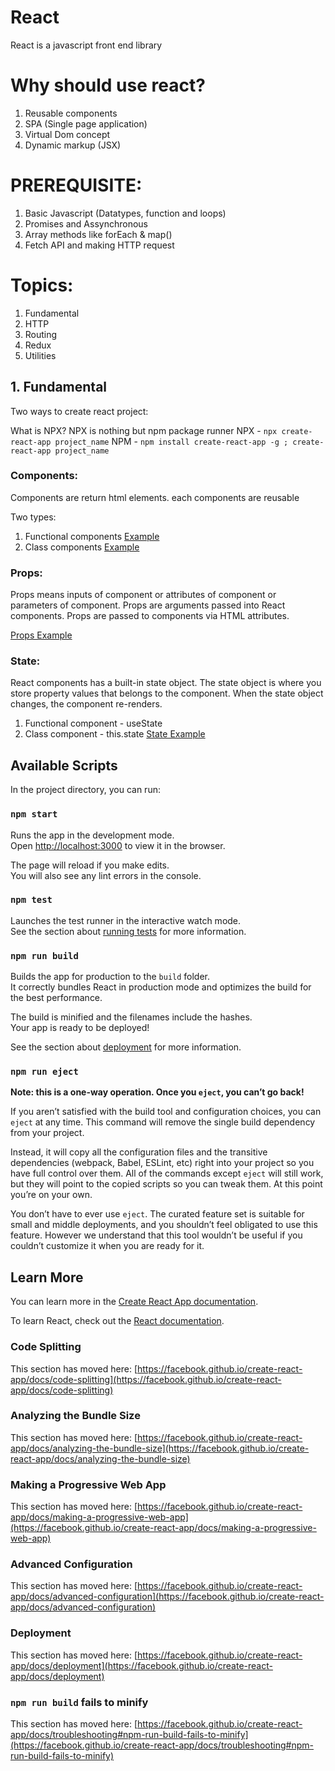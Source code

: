 # React

React is a javascript front end library

# Why should use react?

1. Reusable components
2. SPA (Single page application)
3. Virtual Dom concept
4. Dynamic markup (JSX)

# PREREQUISITE:

1. Basic Javascript (Datatypes, function and loops)
2. Promises and Assynchronous
3. Array methods like forEach & map()
4. Fetch API and making HTTP request

# Topics:

1. Fundamental
2. HTTP
3. Routing
4. Redux
5. Utilities

## 1. Fundamental

Two ways to create react project:

What is NPX?
NPX is nothing but npm package runner
NPX - ` npx create-react-app project_name `
NPM - ` npm install create-react-app -g ; create-react-app project_name `

### Components:

Components are return html elements. each components are reusable

Two types:
 1. Functional components [Example](https://github.com/honestveera/react_play_ground/blob/master/src/examples/components/functional_component.jsx)
 2. Class components [Example](https://github.com/honestveera/react_play_ground/blob/master/src/examples/components/class_component.js)

### Props:

Props means inputs of component or attributes of component or parameters of component.
Props are arguments passed into React components.
Props are passed to components via HTML attributes.

[Props Example](https://github.com/honestveera/react_play_ground/blob/master/src/examples/props/props_example.js)

### State:

React components has a built-in state object.
The state object is where you store property values that belongs to the component.
When the state object changes, the component re-renders.

 1. Functional component - useState
 2. Class component - this.state
[State Example](https://github.com/honestveera/react_play_ground/blob/master/src/examples/states/class_state_example.js)



## Available Scripts

In the project directory, you can run:

### `npm start`

Runs the app in the development mode.\
Open [http://localhost:3000](http://localhost:3000) to view it in the browser.

The page will reload if you make edits.\
You will also see any lint errors in the console.

### `npm test`

Launches the test runner in the interactive watch mode.\
See the section about [running tests](https://facebook.github.io/create-react-app/docs/running-tests) for more information.

### `npm run build`

Builds the app for production to the `build` folder.\
It correctly bundles React in production mode and optimizes the build for the best performance.

The build is minified and the filenames include the hashes.\
Your app is ready to be deployed!

See the section about [deployment](https://facebook.github.io/create-react-app/docs/deployment) for more information.

### `npm run eject`

**Note: this is a one-way operation. Once you `eject`, you can’t go back!**

If you aren’t satisfied with the build tool and configuration choices, you can `eject` at any time. This command will remove the single build dependency from your project.

Instead, it will copy all the configuration files and the transitive dependencies (webpack, Babel, ESLint, etc) right into your project so you have full control over them. All of the commands except `eject` will still work, but they will point to the copied scripts so you can tweak them. At this point you’re on your own.

You don’t have to ever use `eject`. The curated feature set is suitable for small and middle deployments, and you shouldn’t feel obligated to use this feature. However we understand that this tool wouldn’t be useful if you couldn’t customize it when you are ready for it.

## Learn More

You can learn more in the [Create React App documentation](https://facebook.github.io/create-react-app/docs/getting-started).

To learn React, check out the [React documentation](https://reactjs.org/).

### Code Splitting

This section has moved here: [https://facebook.github.io/create-react-app/docs/code-splitting](https://facebook.github.io/create-react-app/docs/code-splitting)

### Analyzing the Bundle Size

This section has moved here: [https://facebook.github.io/create-react-app/docs/analyzing-the-bundle-size](https://facebook.github.io/create-react-app/docs/analyzing-the-bundle-size)

### Making a Progressive Web App

This section has moved here: [https://facebook.github.io/create-react-app/docs/making-a-progressive-web-app](https://facebook.github.io/create-react-app/docs/making-a-progressive-web-app)

### Advanced Configuration

This section has moved here: [https://facebook.github.io/create-react-app/docs/advanced-configuration](https://facebook.github.io/create-react-app/docs/advanced-configuration)

### Deployment

This section has moved here: [https://facebook.github.io/create-react-app/docs/deployment](https://facebook.github.io/create-react-app/docs/deployment)

### `npm run build` fails to minify

This section has moved here: [https://facebook.github.io/create-react-app/docs/troubleshooting#npm-run-build-fails-to-minify](https://facebook.github.io/create-react-app/docs/troubleshooting#npm-run-build-fails-to-minify)
